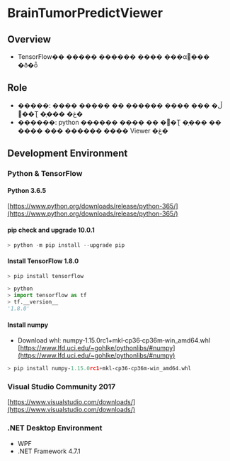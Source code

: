 # BrainTumorPredictViewer

## Overview

- TensorFlow�� ����� ������ ���� ���α׷��� �ð�ȭ

## Role

- �����: ���� ����� �� ������ ���� �ڵ� �� �׽�Ʈ �̹��� �غ�
- ������: python ������ ���� �� �׽�Ʈ �̹��� �� ���� ��� ������ ���� Viewer �غ�

## Development Environment

### Python & TensorFlow

#### Python 3.6.5
[https://www.python.org/downloads/release/python-365/](https://www.python.org/downloads/release/python-365/)

#### pip check and upgrade 10.0.1

``` python
> python -m pip install --upgrade pip
```

#### Install TensorFlow 1.8.0

``` python
> pip install tensorflow
```

``` python
> python
> import tensorflow as tf
> tf.__version__
'1.8.0'
```

#### Install numpy

- Download whl: numpy‑1.15.0rc1+mkl‑cp36‑cp36m‑win_amd64.whl
[https://www.lfd.uci.edu/~gohlke/pythonlibs/#numpy](https://www.lfd.uci.edu/~gohlke/pythonlibs/#numpy)

``` python
> pip install numpy‑1.15.0rc1+mkl‑cp36‑cp36m‑win_amd64.whl
```

### Visual Studio Community 2017

[https://www.visualstudio.com/downloads/](https://www.visualstudio.com/downloads/)

### .NET Desktop Environment
- WPF
- .NET Framework 4.7.1